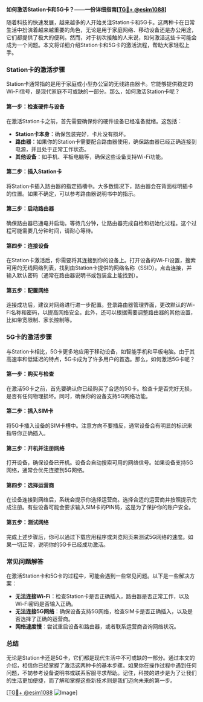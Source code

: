 **如何激活Station卡和5G卡？——一份详细指南[[TG💪+ @esim1088](https://t.me/s/esim1088)]**

随着科技的快速发展，越来越多的人开始关注Station卡和5G卡。这两种卡在日常生活中扮演着越来越重要的角色，无论是用于家庭网络、移动设备还是办公用途，它们都提供了极大的便利。然而，对于初次接触的人来说，如何激活这些卡可能会成为一个问题。本文将详细介绍Station卡和5G卡的激活流程，帮助大家轻松上手。

### Station卡的激活步骤

Station卡通常指的是用于家庭或小型办公室的无线路由器卡。它能够提供稳定的Wi-Fi信号，是现代家庭不可或缺的一部分。那么，如何激活Station卡呢？

#### 第一步：检查硬件与设备

在激活Station卡之前，首先需要确保你的硬件设备已经准备就绪。这包括：

- **Station卡本身**：确保包装完好，卡片没有损坏。
- **路由器**：如果你的Station卡需要配合路由器使用，确保路由器已经正确连接到电源，并且处于正常工作状态。
- **其他设备**：如手机、平板电脑等，确保这些设备支持Wi-Fi功能。

#### 第二步：插入Station卡

将Station卡插入路由器的指定插槽中。大多数情况下，路由器会在背面标明插卡的位置。如果不确定，可以参考路由器说明书中的指示。

#### 第三步：启动路由器

确保路由器已通电并启动。等待几分钟，让路由器完成自检和初始化过程。这个过程可能需要几分钟时间，请耐心等待。

#### 第四步：连接设备

在Station卡激活后，你需要将其连接到你的设备上。打开设备的Wi-Fi设置，搜索可用的无线网络列表，找到由Station卡提供的网络名称（SSID）。点击连接，并输入默认密码（通常在路由器说明书或包装盒上能找到）。

#### 第五步：配置网络

连接成功后，建议对网络进行进一步配置。登录路由器管理界面，更改默认的Wi-Fi名称和密码，以提高网络安全。此外，还可以根据需要调整路由器的其他设置，比如带宽限制、家长控制等。

### 5G卡的激活步骤

与Station卡相比，5G卡更多地应用于移动设备，如智能手机和平板电脑。由于其高速率和低延迟的特点，5G卡成为了许多用户的首选。那么，如何激活5G卡呢？

#### 第一步：购买与检查

在激活5G卡之前，首先要确认你已经购买了合适的5G卡。检查卡是否完好无损，是否有任何物理损坏。同时，确保你的设备支持5G网络功能。

#### 第二步：插入SIM卡

将5G卡插入设备的SIM卡槽中。注意方向不要插反，通常设备会有明显的标识来指导你正确插入。

#### 第三步：开机并注册网络

打开设备，确保设备已开机。设备会自动搜索可用的网络信号。如果设备支持5G网络，通常会优先连接到5G网络。

#### 第四步：选择运营商

在设备连接到网络后，系统会提示你选择运营商。选择合适的运营商并按照提示完成注册。有些设备可能会要求输入SIM卡的PIN码，这是为了保护你的账户安全。

#### 第五步：测试网络

完成上述步骤后，你可以通过下载应用程序或浏览网页来测试5G网络的速度。如果一切正常，说明你的5G卡已经成功激活。

### 常见问题解答

在激活Station卡和5G卡的过程中，可能会遇到一些常见问题。以下是一些解决方案：

- **无法连接Wi-Fi**：检查Station卡是否正确插入，路由器是否正常工作，以及Wi-Fi密码是否输入正确。
- **无法连接5G网络**：确保设备支持5G网络，检查SIM卡是否正确插入，以及是否选择了正确的运营商。
- **网络速度慢**：尝试重启设备和路由器，或者联系运营商咨询网络状况。

### 总结

无论是Station卡还是5G卡，它们都是现代生活中不可或缺的一部分。通过本文的介绍，相信你已经掌握了激活这两种卡的基本步骤。如果你在操作过程中遇到任何问题，不妨参考设备说明书或联系客服寻求帮助。记住，科技的进步是为了让我们的生活更加便捷，而了解和掌握这些新技术则是我们迈向未来的第一步。

[[TG💪+ @esim1088](https://t.me/s/esim1088) ![Image](https://i.postimg.cc/4NQfJmqS/Snipaste-2025-05-13-00-14-12.png)]